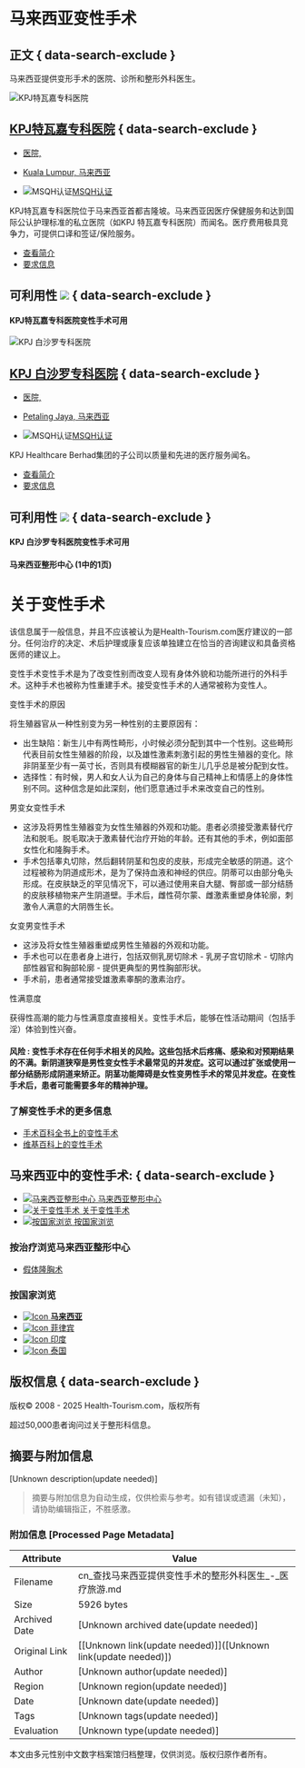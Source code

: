 # 马来西亚变性手术

## 正文 { data-search-exclude }


马来西亚提供变形手术的医院、诊所和整形外科医生。

![KPJ特瓦嘉专科医院](/_resources/business/51742/BusinessPage.jpg)

## [KPJ特瓦嘉专科医院](/medical-centers/tawakal-hospital/ "在KPJ特瓦嘉专科医院中的整形科") { data-search-exclude }

- [医院,](#)  
- [Kuala Lumpur, 马来西亚](#)

- ![MSQH认证](/images/icon_accreditation.gif)[MSQH认证](/msqh-accreditation-malaysia/)

KPJ特瓦嘉专科医院位于马来西亚首都吉隆坡。马来西亚因医疗保健服务和达到国际公认护理标准的私立医院（如KPJ 特瓦嘉专科医院）而闻名。医疗费用极具竞争力，可提供口译和签证/保险服务。

- [查看简介](/medical-centers/tawakal-hospital/ "查看简介 - KPJ特瓦嘉专科医院")
- [要求信息](/contact-hospital/tawakal-hospital/ "要求信息 - KPJ特瓦嘉专科医院")

## 可利用性 ![](/images/vicon.png) { data-search-exclude }

#### KPJ特瓦嘉专科医院变性手术可用

![KPJ 白沙罗专科医院](/_resources/business/235/BusinessPage.jpg)

## [KPJ 白沙罗专科医院](/medical-centers/damansara-specialist-hospital/ "在KPJ 白沙罗专科医院中的整形科") { data-search-exclude }

- [医院,](#)  
- [Petaling Jaya, 马来西亚](#)

- ![MSQH认证](/images/icon_accreditation.gif)[MSQH认证](/msqh-accreditation-malaysia/)

KPJ Healthcare Berhad集团的子公司以质量和先进的医疗服务闻名。

- [查看简介](/medical-centers/damansara-specialist-hospital/ "查看简介 - KPJ 白沙罗专科医院")
- [要求信息](/contact-hospital/damansara-specialist-hospital/ "要求信息 - KPJ 白沙罗专科医院")

## 可利用性 ![](/images/vicon.png) { data-search-exclude }

#### KPJ 白沙罗专科医院变性手术可用

#### 马来西亚整形中心 (1中的1页)

# 关于变性手术

该信息属于一般信息，并且不应该被认为是Health-Tourism.com医疗建议的一部分。任何治疗的决定、术后护理或康复应该单独建立在恰当的咨询建议和具备资格医师的建议上。

变性手术变性手术是为了改变性别而改变人现有身体外貌和功能所进行的外科手术。这种手术也被称为性重建手术。接受变性手术的人通常被称为变性人。

变性手术的原因

将生殖器官从一种性别变为另一种性别的主要原因有：

- 出生缺陷：新生儿中有两性畸形，小时候必须分配到其中一个性别。这些畸形代表目前女性生殖器的阶段，以及雄性激素刺激引起的男性生殖器的变化。除非阴茎至少有一英寸长，否则具有模糊器官的新生儿几乎总是被分配到女性。
- 选择性：有时候，男人和女人认为自己的身体与自己精神上和情感上的身体性别不同。这种信念是如此深刻，他们愿意通过手术来改变自己的性别。

男变女变性手术

- 这涉及将男性生殖器变为女性生殖器的外观和功能。患者必须接受激素替代疗法和脱毛。脱毛取决于激素替代治疗开始的年龄。还有其他的手术，例如面部女性化和隆胸手术。
- 手术包括睾丸切除，然后翻转阴茎和包皮的皮肤，形成完全敏感的阴道。这个过程被称为阴道成形术，是为了保持血液和神经的供应。阴蒂可以由部分龟头形成。在皮肤缺乏的罕见情况下，可以通过使用来自大腿、臀部或一部分结肠的皮肤移植物来产生阴道壁。手术后，雌性荷尔蒙、雌激素重塑身体轮廓，刺激令人满意的大阴唇生长。

女变男变性手术

- 这涉及将女性生殖器重塑成男性生殖器的外观和功能。
- 手术也可以在患者身上进行，包括双侧乳房切除术 - 乳房子宫切除术 - 切除内部性器官和胸部轮廓 - 提供更典型的男性胸部形状。
- 手术前，患者通常接受雄激素睾酮的激素治疗。

性满意度

获得性高潮的能力与性满意度直接相关。变性手术后，能够在性活动期间（包括手淫）体验到性兴奋。

#### 风险 : 变性手术存在任何手术相关的风险。这些包括术后疼痛、感染和对预期结果的不满。新阴道狭窄是男性变女性手术最常见的并发症。这可以通过扩张或使用一部分结肠形成阴道来矫正。阴茎功能障碍是女性变男性手术的常见并发症。在变性手术后，患者可能需要多年的精神护理。

### 了解变性手术的更多信息

- [手术百科全书上的变性手术](http://www.surgeryencyclopedia.com/Pa-St/Sex-Reassignment-Surgery.html "手术百科全书上的变性手术")
- [维基百科上的变性手术](https://en.wikipedia.org/wiki/Sex_reassignment_surgery_%28male-to-female%29 "维基百科上的变性手术")

## 马来西亚中的变性手术: { data-search-exclude }

- [![马来西亚整形中心](/images/blank.gif) 马来西亚整形中心](#Hospitals "治疗在马来西亚中的变性手术医院和诊所")
- [![关于变性手术](/images/blank.gif) 关于变性手术](#About "关于变性手术")
- [![按国家浏览](/images/blank.gif) 按国家浏览](#Countries "在其它国家寻找变性手术")

### 按治疗浏览马来西亚整形中心

- [假体隆胸术](/breast-implants/malaysia/ "假体隆胸术 - 马来西亚")

### 按国家浏览

- [![Icon](/images/blank.gif) **马来西亚**](/sex-reassignment-surgery/malaysia/ "<strong>马来西亚中的变性手术</strong>")
- [![Icon](/images/blank.gif) 菲律宾](/sex-reassignment-surgery/philippines/ "菲律宾中的变性手术")
- [![Icon](/images/blank.gif) 印度](/sex-reassignment-surgery/india/ "印度中的变性手术")
- [![Icon](/images/blank.gif) 泰国](/sex-reassignment-surgery/thailand/ "泰国中的变性手术")

## 版权信息 { data-search-exclude }

版权© 2008 - 2025 Health-Tourism.com，版权所有

超过50,000患者询问过关于整形科信息。
<!-- tcd_original_link https://cn.health-tourism.com/sex-reassignment-surgery/malaysia/ -->


## 摘要与附加信息

<!-- tcd_abstract -->
[Unknown description(update needed)]
<!-- tcd_abstract_end -->

> 摘要与附加信息为自动生成，仅供检索与参考。如有错误或遗漏（未知），请协助编辑指正，不胜感激。

### 附加信息 [Processed Page Metadata]

| Attribute       | Value                                  |
|-----------------|----------------------------------------|
| Filename        | cn_查找马来西亚提供变性手术的整形外科医生_-_医疗旅游.md                             |
| Size            | 5926 bytes                           |
| Archived Date   | [Unknown archived date(update needed)]                             |
| Original Link   | [[Unknown link(update needed)]]([Unknown link(update needed)])                       |
| Author          | [Unknown author(update needed)]                               |
| Region          | [Unknown region(update needed)]                               |
| Date            | [Unknown date(update needed)]                                 |
| Tags            | [Unknown tags(update needed)]                                 |
| Evaluation            | [Unknown type(update needed)]                                 |
<!-- tcd_table_end -->

本文由多元性别中文数字档案馆归档整理，仅供浏览。版权归原作者所有。
